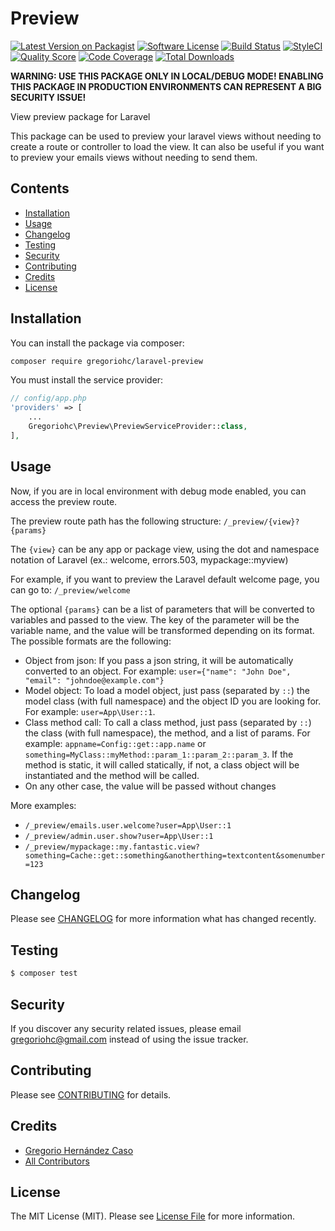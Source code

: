 # Preview

[![Latest Version on Packagist](https://img.shields.io/packagist/v/gregoriohc/laravel-preview.svg?style=flat-square)](https://packagist.org/packages/gregoriohc/laravel-preview)
[![Software License](https://img.shields.io/badge/license-MIT-brightgreen.svg?style=flat-square)](LICENSE.md)
[![Build Status](https://img.shields.io/travis/gregoriohc/laravel-preview/master.svg?style=flat-square)](https://travis-ci.org/gregoriohc/laravel-preview)
[![StyleCI](https://styleci.io/repos/66579513/shield)](https://styleci.io/repos/66579513)
[![Quality Score](https://img.shields.io/scrutinizer/g/gregoriohc/laravel-preview.svg?style=flat-square)](https://scrutinizer-ci.com/g/gregoriohc/laravel-preview)
[![Code Coverage](https://img.shields.io/scrutinizer/coverage/g/gregoriohc/laravel-preview/master.svg?style=flat-square)](https://scrutinizer-ci.com/g/gregoriohc/laravel-preview/?branch=master)
[![Total Downloads](https://img.shields.io/packagist/dt/gregoriohc/laravel-preview.svg?style=flat-square)](https://packagist.org/packages/gregoriohc/laravel-preview)

**WARNING: USE THIS PACKAGE ONLY IN LOCAL/DEBUG MODE! ENABLING THIS PACKAGE IN PRODUCTION ENVIRONMENTS CAN REPRESENT A BIG SECURITY ISSUE!**

View preview package for Laravel

This package can be used to preview your laravel views without needing to create a route or controller to load the view. It can also be useful if you want to preview your emails views without needing to send them.

## Contents

- [Installation](#installation)
- [Usage](#usage)
- [Changelog](#changelog)
- [Testing](#testing)
- [Security](#security)
- [Contributing](#contributing)
- [Credits](#credits)
- [License](#license)

## Installation

You can install the package via composer:

``` bash
composer require gregoriohc/laravel-preview
```

You must install the service provider:

```php
// config/app.php
'providers' => [
    ...
    Gregoriohc\Preview\PreviewServiceProvider::class,
],
```

## Usage

Now, if you are in local environment with debug mode enabled, you can access the preview route.

The preview route path has the following structure: `/_preview/{view}?{params}`

The `{view}` can be any app or package view, using the dot and namespace notation of Laravel (ex.: welcome, errors.503, mypackage::myview)

For example, if you want to preview the Laravel default welcome page, you can go to: `/_preview/welcome`

The optional `{params}` can be a list of parameters that will be converted to variables and passed to the view. The key of the parameter will be the variable name, and the value will be transformed depending on its format. The possible formats are the following:

- Object from json: If you pass a json string, it will be automatically converted to an object. For example: `user={"name": "John Doe", "email": "johndoe@example.com"}`
- Model object: To load a model object, just pass (separated by `::`) the model class (with full namespace) and the object ID you are looking for. For example: `user=App\User::1`.
- Class method call: To call a class method, just pass (separated by `::`) the class (with full namespace), the method, and a list of params. For example: `appname=Config::get::app.name` or `something=MyClass::myMethod::param_1::param_2::param_3`. If the method is static, it will called statically, if not, a class object will be instantiated and the method will be called.
- On any other case, the value will be passed without changes

More examples:

- `/_preview/emails.user.welcome?user=App\User::1`
- `/_preview/admin.user.show?user=App\User::1`
- `/_preview/mypackage::my.fantastic.view?something=Cache::get::something&anotherthing=textcontent&somenumber=123`

## Changelog

Please see [CHANGELOG](CHANGELOG.md) for more information what has changed recently.

## Testing

``` bash
$ composer test
```

## Security

If you discover any security related issues, please email gregoriohc@gmail.com instead of using the issue tracker.

## Contributing

Please see [CONTRIBUTING](CONTRIBUTING.md) for details.

## Credits

- [Gregorio Hernández Caso](https://github.com/gregoriohc)
- [All Contributors](../../contributors)

## License

The MIT License (MIT). Please see [License File](LICENSE.md) for more information.